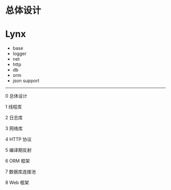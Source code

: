 # 总体设计

# Lynx

- base
- logger
- net
- http
- db
- orm
- json support

---

0 总体设计

1 线程库

2 日志库

3 网络库

4 HTTP 协议

5 编译期反射

6 ORM 框架

7 数据库连接池

8 Web 框架

